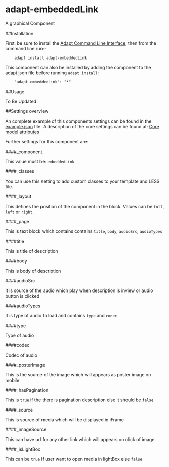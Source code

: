 # adapt-embeddedLink

A graphical Component

##Installation

First, be sure to install the [Adapt Command Line Interface](https://github.com/adaptlearning/adapt-cli), then from the command line run:-

        adapt install adapt-embeddedLink

This component can also be installed by adding the component to the adapt.json file before running `adapt install`:

        "adapt-embeddedLink": "*"

##Usage

To Be Updated

##Settings overview

An complete example of this components settings can be found in the [example.json](https://github.com/BATraining/adapt-embeddedLink/blob/master/example.json) file. A description of the core settings can be found at: [Core model attributes](https://github.com/adaptlearning/adapt_framework/wiki/Core-model-attributes)

Further settings for this component are:

####_component

This value must be: `embeddedLink`

####_classes

You can use this setting to add custom classes to your template and LESS file.

####_layout

This defines the position of the component in the block. Values can be `full`, `left` or `right`.

####_page

This is text block which contains contains `title`, `body`, `audioSrc`, `audioTypes`

####title

This is title of description

####body

This is body of description

####audioSrc

It is source of the audio which play when description is inview or audio button is clicked

####audioTypes

It is type of audio to load and contains `type` and `codec`

####type

Type of audio

####codec

Codec of audio

####_posterImage

This is the source of the image which will appears as poster image on mobile.

####_hasPagination

This is `true` if the there is pagination description else it should be `false`

####_source

This is source of media which will be displayed in iFrame

####_imageSource

This can have url for any other link which will appears on click of image

####_isLightBox

This can be `true` if user want to open media in lightBox else `false`





